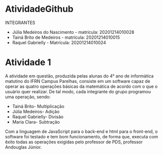 # AtividadeGithub

INTEGRANTES

* Júlia Medeiros do Nascimento - matrícula: 20201214010028
* Tainá Brito de Medeiros - matrícula: 20201214010015
* Raquel Gabrielly - Matrícula: 20201214010024
 # Atividade 1
A atividade em questão, produzida pelas alunas do 4° ano de informática matutino do IFRN Campus Parelhas, consiste em um software capaz de operar as quatro operações básicas da matemática de acordo com o que o usuário quer realizar. De tal modo, cada integrante do grupo programou uma operação, sendo:
  
 * Tainá Brito- Multiplicação
 * Júlia Medeiros- Adição
 * Raquel Gabrielly- Divisão
 * Maria Clara- Subtração

 Com a linguagem de JavaScript para o back-end e html para o front-end, o software foi testado e tem bom funcionamento, de forma que, executa com êxito todas as operações exigidas pelo professor de PDS, professor Andouglas Júnior. 
